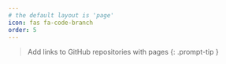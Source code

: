 ```yaml
---
# the default layout is 'page'
icon: fas fa-code-branch
order: 5
---
```


> Add links to GitHub repositories with pages
{: .prompt-tip }
